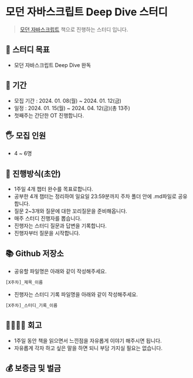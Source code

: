 # 모던 자바스크립트 Deep Dive 스터디

> [모던 자바스크립트](https://product.kyobobook.co.kr/detail/S000001766445) 책으로 진행하는 스터디 입니다.

## 🎯 스터디 목표

-   모던 자바스크립트 Deep Dive 완독

## 📆 기간

-   모집 기간 : 2024. 01. 08(월) ~ 2024. 01. 12(금)
-   일정 : 2024. 01. 15(월) ~ 2024. 04. 12(금)(총 13주)
-   첫째주는 간단한 OT 진행합니다.

## 🖐 모집 인원

-   4 ~ 6명

## 📜 진행방식(초안)

-   1주일 4개 챕터 완수를 목표로합니다.
-   공부한 4개 챕터는 정리하여 일요일 23:59분까지 주차 폴더 안에 .md파일로 공유합니다.
-   질문 2~3개와 질문에 대한 꼬리질문을 준비해옵니다.
-   매주 스터디 진행자를 뽑습니다.
-   진행자는 스터디 질문과 답변을 기록합니다.
-   진행자부터 질문을 시작합니다.

## 📚 Github 저장소

-   공유할 파일명은 아래와 같이 작성해주세요.

```javascript
[X주차]_제목_이름
```

-   진행자는 스터디 기록 파일명을 아래와 같이 작성해주세요.

```javascript
[X주차]_스터디_기록_이름
```

## 👨‍👩‍👧‍👦 회고

-   1주일 동안 책을 읽으면서 느낀점을 자유롭게 이야기 해주시면 됩니다.
-   자유롭게 각자 하고 싶은 말을 하면 되니 부담 가지실 필요는 없습니다.

## 💰 보증금 및 벌금

